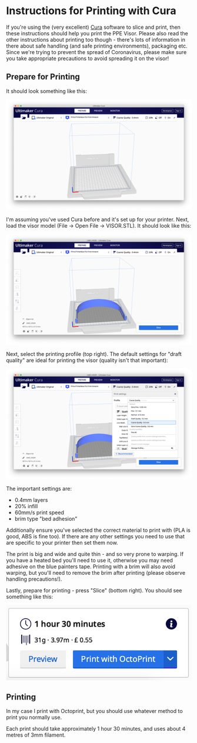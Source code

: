 # Instructions for Printing with Cura

If you're using the (very excellent) [Cura](https://ultimaker.com/software/ultimaker-cura)
software to slice and print, then these instructions should help you print the PPE Visor.
Please also read the other instructions about printing too though - there's lots of
information in there about safe handling (and safe printing environments), packaging etc.
Since we're trying to prevent the spread of Coronavirus, please make sure you take appropriate
precautions to avoid spreading it on the visor!

## Prepare for Printing

It should look something like this:

![Cura opening screen](images/cura-initial.png)

I'm assuming you've used Cura before and it's set up for your printer. Next, load the visor
model (File -> Open File -> VISOR.STL). It should look like this:

![Cura model loaded](images/cura-model-loaded.png)

Next, select the printing profile (top right). The default settings for "draft quality" are
ideal for printing the visor (quality isn't that important):

![Select Cura printing profile](images/cura-select-printing-profile.png)

The important settings are:
 * 0.4mm layers
 * 20% infill
 * 60mm/s print speed
 * brim type "bed adhesion"

Additionally ensure you've selected the correct material to print with (PLA is good, ABS
is fine too). If there are any other settings you need to use that are specific to your
printer then set them now.

The print is big and wide and quite thin - and so very prone to warping. If you have a
heated bed you'll need to use it, otherwise you may need adhesive on the blue painters tape.
Printing with a brim will also avoid warping, but you'll need to remove the brim after
printing (please observe handling precautions!). 

Lastly, prepare for printing - press "Slice" (bottom right). You should see something
like this:

![Ready to print](images/cura-ready-to-print.png)

## Printing

In my case I print with Octoprint, but you should use whatever method to print you
normally use.

Each print should take approximately 1 hour 30 minutes, and uses about 4 metres of
3mm filament.
